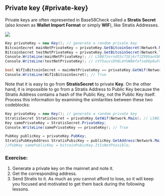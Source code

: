 ## Private key {#private-key}

Private keys are often represented in Base58Check called a **Stratis Secret** (also known as **Wallet Import Format** or simply **WIF**), like Stratis Addresses.  

![](../assets/BitcoinSecret.png)  

```cs  
Key privateKey = new Key(); // generate a random private key
BitcoinSecret mainNetPrivateKey = privateKey.GetBitcoinSecret(Network.Main);  // get our private key for the mainnet
BitcoinSecret testNetPrivateKey = privateKey.GetBitcoinSecret(Network.TestNet);  // get our private key for the testnet
Console.WriteLine(mainNetPrivateKey); // L5B67zvrndS5c71EjkrTJZ99UaoVbMUAK58GKdQUfYCpAa6jypvn
Console.WriteLine(testNetPrivateKey); // cVY5auviDh8LmYUW8AfafseD6p6uFoZrP7GjS3rzAerpRKE9Wmuz

bool WifIsBitcoinSecret = mainNetPrivateKey == privateKey.GetWif(Network.Main);
Console.WriteLine(WifIsBitcoinSecret); // True
```  

Note that it is easy to go from **StratisSecret** to private **Key**. On the other hand, it is impossible to go from a Stratis Address to Public Key because the Stratis Address contains a hash of the Public Key, not the Public Key itself.  
Process this information by examining the similarities between these two codeblocks:  

```cs
Key privateKey = new Key(); // generate a random private key
StratisSecret StratisSecret = privateKey.GetWif(Network.Main); // L5B67zvrndS5c71EjkrTJZ99UaoVbMUAK58GKdQUfYCpAa6jypvn
Key samePrivateKey = StratisSecret.PrivateKey;
Console.WriteLine(samePrivateKey == privateKey); // True
```  

```cs
PubKey publicKey = privateKey.PubKey;
StratisPubKeyAddress StratisPubicKey = publicKey.GetAddress(Network.Main); // 1PUYsjwfNmX64wS368ZR5FMouTtUmvtmTY
//PubKey samePublicKey = bitcoinPubicKey.ItIsNotPossible;
```  

### Exercise:
1. Generate a private key on the mainnet and note it.
2. Get the corresponding address.
3. Send Stratis to it. As much as you cannot afford to lose, so it will keep you focused and motivated to get them back during the following lessons. 


 





